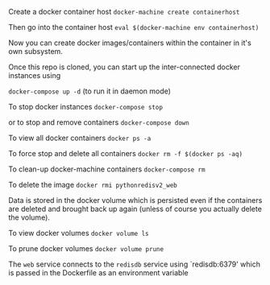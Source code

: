 Create a docker container host
`docker-machine create containerhost`

Then go into the container host
`eval $(docker-machine env containerhost)`

Now you can create docker images/containers within the container in it's own
subsystem.

Once this repo is cloned, you can start up the inter-connected docker instances
using

`docker-compose up -d` (to run it in daemon mode)

To stop docker instances
`docker-compose stop`

or to stop and remove containers
`docker-compose down`

To view all docker containers
`docker ps -a`

To force stop and delete all containers
`docker rm -f $(docker ps -aq)`

To clean-up docker-machine containers
`docker-compose rm`

To delete the image
`docker rmi pythonredisv2_web`

Data is stored in the docker volume which is persisted even if the containers
are deleted and brought back up again (unless of course you actually delete the
volume).

To view docker volumes
`docker volume ls`

To prune docker volumes
`docker volume prune`

The `web` service connects to the `redisdb` service using `redisdb:6379' which
is passed in the Dockerfile as an environment variable
